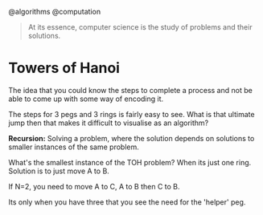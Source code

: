 @algorithms
@computation


> At its essence, computer science is the study of problems and their solutions.

# Towers of Hanoi

The idea that you could know the steps to complete a process and not be able to come up with some way of encoding it.

The steps for 3 pegs and 3 rings is fairly easy to see. What is that ultimate jump then that makes it difficult to
visualise as an algorithm?

**Recursion:** Solving a problem, where the solution depends on solutions to smaller instances of the same problem.

What's the smallest instance of the TOH problem? When its just one ring.
Solution is to just move A to B.

If N=2, you need to move A to C, A to B then C to B.

Its only when you have three that you see the need for the 'helper' peg.



